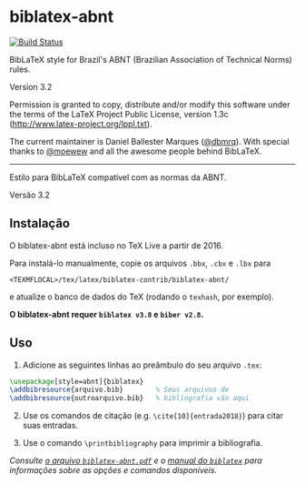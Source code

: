 # biblatex-abnt
[![Build Status](https://travis-ci.org/abntex/biblatex-abnt.svg?branch=master)](https://travis-ci.org/abntex/biblatex-abnt)

BibLaTeX style for Brazil's ABNT (Brazilian Association of Technical Norms)
rules.

Version 3.2

Permission is granted to copy, distribute and/or modify this software
under the terms of the LaTeX Project Public License, version 1.3c
(http://www.latex-project.org/lppl.txt).

The current maintainer is
Daniel Ballester Marques ([@dbmrq](https://github.com/dbmrq)). With special
thanks to [@moewew](https://github.com/moewew) and all the awesome people
behind BibLaTeX.

---

Estilo para BibLaTeX compatível com as normas da ABNT.

Versão 3.2


## Instalação

O biblatex-abnt está incluso no TeX Live a partir de 2016.

Para instalá-lo manualmente, copie os arquivos `.bbx`, `.cbx` e `.lbx` para

    <TEXMFLOCAL>/tex/latex/biblatex-contrib/biblatex-abnt/

e atualize o banco de dados do TeX (rodando o `texhash`, por exemplo).

**O biblatex-abnt requer `biblatex v3.8` e `biber v2.8`.**

## Uso

1. Adicione as seguintes linhas ao preâmbulo do seu arquivo `.tex`:

  ```tex
  \usepackage[style=abnt]{biblatex}
  \addbibresource{arquivo.bib}        % Seus arquivos de
  \addbibresource{outroarquivo.bib}   % bibliografia vão aqui
  ```

2. Use os comandos de citação (e.g. `\cite[10]{entrada2018}`) para citar
suas entradas.

3. Use o comando `\printbibliography` para imprimir a bibliografia.

*Consulte [o arquivo `biblatex-abnt.pdf`](https://github.com/abntex/biblatex-abnt/raw/master/doc/biblatex-abnt.pdf) e o [manual do `biblatex`](http://mirrors.ctan.org/macros/latex/contrib/biblatex/doc/biblatex.pdf) para informações sobre as opções e comandos disponíveis.*

